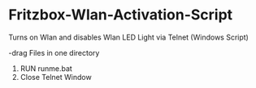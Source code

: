 Fritzbox-Wlan-Activation-Script
===============================

Turns on Wlan and disables Wlan LED Light via Telnet (Windows Script)

-drag Files in one directory
1. RUN runme.bat
2. Close Telnet Window
